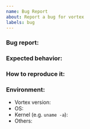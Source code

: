 ```yaml
---
name: Bug Report
about: Report a bug for vortex
labels: bug
---
```


### Bug report:

<!-- Please describe what is actually happening -->

### Expected behavior:

<!-- Please describe what you expect to happen -->

### How to reproduce it:

<!-- How can a maintainer reproduce this issue (please be detailed) -->

### Environment:

- Vortex version:
- OS:
- Kernel (e.g. `uname -a`):
- Others:
